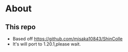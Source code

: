 # About

## This repo

- Based off https://github.com/misaka10843/ShinColle
- It's will port to 1.20.1,please wait.